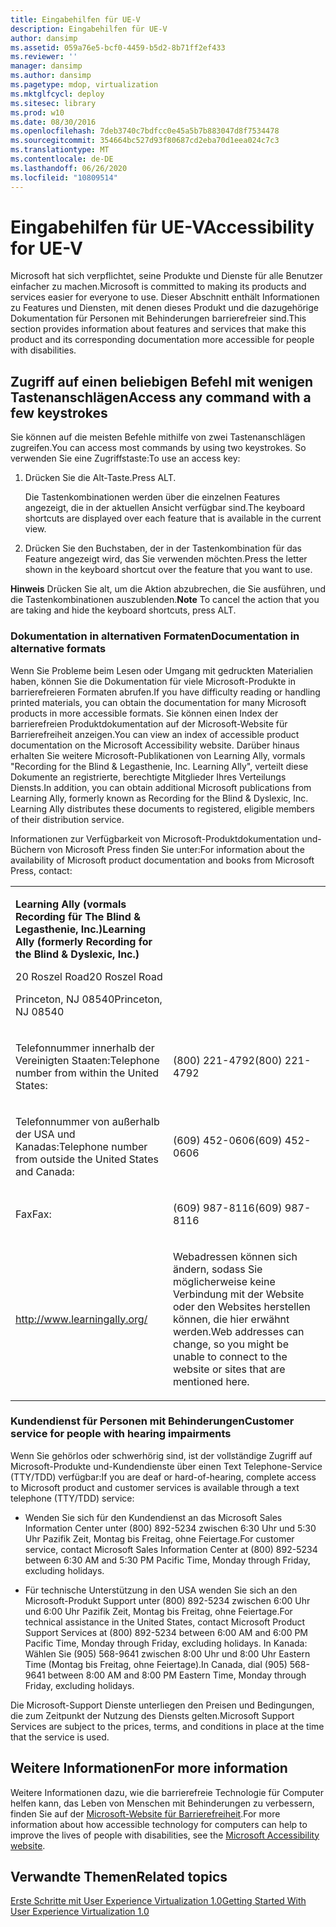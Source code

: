 ```yaml
---
title: Eingabehilfen für UE-V
description: Eingabehilfen für UE-V
author: dansimp
ms.assetid: 059a76e5-bcf0-4459-b5d2-8b71ff2ef433
ms.reviewer: ''
manager: dansimp
ms.author: dansimp
ms.pagetype: mdop, virtualization
ms.mktglfcycl: deploy
ms.sitesec: library
ms.prod: w10
ms.date: 08/30/2016
ms.openlocfilehash: 7deb3740c7bdfcc0e45a5b7b883047d8f7534478
ms.sourcegitcommit: 354664bc527d93f80687cd2eba70d1eea024c7c3
ms.translationtype: MT
ms.contentlocale: de-DE
ms.lasthandoff: 06/26/2020
ms.locfileid: "10809514"
---
```

# <span data-ttu-id="6c458-103">Eingabehilfen für UE-V</span><span class="sxs-lookup"><span data-stu-id="6c458-103">Accessibility for UE-V</span></span>


<span data-ttu-id="6c458-104">Microsoft hat sich verpflichtet, seine Produkte und Dienste für alle Benutzer einfacher zu machen.</span><span class="sxs-lookup"><span data-stu-id="6c458-104">Microsoft is committed to making its products and services easier for everyone to use.</span></span> <span data-ttu-id="6c458-105">Dieser Abschnitt enthält Informationen zu Features und Diensten, mit denen dieses Produkt und die dazugehörige Dokumentation für Personen mit Behinderungen barrierefreier sind.</span><span class="sxs-lookup"><span data-stu-id="6c458-105">This section provides information about features and services that make this product and its corresponding documentation more accessible for people with disabilities.</span></span>

## <span data-ttu-id="6c458-106">Zugriff auf einen beliebigen Befehl mit wenigen Tastenanschlägen</span><span class="sxs-lookup"><span data-stu-id="6c458-106">Access any command with a few keystrokes</span></span>


<span data-ttu-id="6c458-107">Sie können auf die meisten Befehle mithilfe von zwei Tastenanschlägen zugreifen.</span><span class="sxs-lookup"><span data-stu-id="6c458-107">You can access most commands by using two keystrokes.</span></span> <span data-ttu-id="6c458-108">So verwenden Sie eine Zugriffstaste:</span><span class="sxs-lookup"><span data-stu-id="6c458-108">To use an access key:</span></span>

1.  <span data-ttu-id="6c458-109">Drücken Sie die Alt-Taste.</span><span class="sxs-lookup"><span data-stu-id="6c458-109">Press ALT.</span></span>

    <span data-ttu-id="6c458-110">Die Tastenkombinationen werden über die einzelnen Features angezeigt, die in der aktuellen Ansicht verfügbar sind.</span><span class="sxs-lookup"><span data-stu-id="6c458-110">The keyboard shortcuts are displayed over each feature that is available in the current view.</span></span>

2.  <span data-ttu-id="6c458-111">Drücken Sie den Buchstaben, der in der Tastenkombination für das Feature angezeigt wird, das Sie verwenden möchten.</span><span class="sxs-lookup"><span data-stu-id="6c458-111">Press the letter shown in the keyboard shortcut over the feature that you want to use.</span></span>

<span data-ttu-id="6c458-112">**Hinweis**  Drücken Sie alt, um die Aktion abzubrechen, die Sie ausführen, und die Tastenkombinationen auszublenden.</span><span class="sxs-lookup"><span data-stu-id="6c458-112">**Note** To cancel the action that you are taking and hide the keyboard shortcuts, press ALT.</span></span>

 

### <span data-ttu-id="6c458-113">Dokumentation in alternativen Formaten</span><span class="sxs-lookup"><span data-stu-id="6c458-113">Documentation in alternative formats</span></span>

<span data-ttu-id="6c458-114">Wenn Sie Probleme beim Lesen oder Umgang mit gedruckten Materialien haben, können Sie die Dokumentation für viele Microsoft-Produkte in barrierefreieren Formaten abrufen.</span><span class="sxs-lookup"><span data-stu-id="6c458-114">If you have difficulty reading or handling printed materials, you can obtain the documentation for many Microsoft products in more accessible formats.</span></span> <span data-ttu-id="6c458-115">Sie können einen Index der barrierefreien Produktdokumentation auf der Microsoft-Website für Barrierefreiheit anzeigen.</span><span class="sxs-lookup"><span data-stu-id="6c458-115">You can view an index of accessible product documentation on the Microsoft Accessibility website.</span></span> <span data-ttu-id="6c458-116">Darüber hinaus erhalten Sie weitere Microsoft-Publikationen von Learning Ally, vormals "Recording for the Blind & Legasthenie, Inc. Learning Ally", verteilt diese Dokumente an registrierte, berechtigte Mitglieder Ihres Verteilungs Diensts.</span><span class="sxs-lookup"><span data-stu-id="6c458-116">In addition, you can obtain additional Microsoft publications from Learning Ally, formerly known as Recording for the Blind & Dyslexic, Inc. Learning Ally distributes these documents to registered, eligible members of their distribution service.</span></span>

<span data-ttu-id="6c458-117">Informationen zur Verfügbarkeit von Microsoft-Produktdokumentation und-Büchern von Microsoft Press finden Sie unter:</span><span class="sxs-lookup"><span data-stu-id="6c458-117">For information about the availability of Microsoft product documentation and books from Microsoft Press, contact:</span></span>

<table>
<colgroup>
<col width="50%" />
<col width="50%" />
</colgroup>
<tbody>
<tr class="odd">
<td align="left"><p><strong><span data-ttu-id="6c458-118">Learning Ally (vormals Recording für The Blind &amp; Legasthenie, Inc.)</span><span class="sxs-lookup"><span data-stu-id="6c458-118">Learning Ally (formerly Recording for the Blind &amp; Dyslexic, Inc.)</span></span></strong></p>
<p><span data-ttu-id="6c458-119">20 Roszel Road</span><span class="sxs-lookup"><span data-stu-id="6c458-119">20 Roszel Road</span></span></p>
<p><span data-ttu-id="6c458-120">Princeton, NJ 08540</span><span class="sxs-lookup"><span data-stu-id="6c458-120">Princeton, NJ 08540</span></span></p></td>
<td align="left"><p></p></td>
</tr>
<tr class="even">
<td align="left"><p><span data-ttu-id="6c458-121">Telefonnummer innerhalb der Vereinigten Staaten:</span><span class="sxs-lookup"><span data-stu-id="6c458-121">Telephone number from within the United States:</span></span></p></td>
<td align="left"><p><span data-ttu-id="6c458-122">(800) 221-4792</span><span class="sxs-lookup"><span data-stu-id="6c458-122">(800) 221-4792</span></span></p></td>
</tr>
<tr class="odd">
<td align="left"><p><span data-ttu-id="6c458-123">Telefonnummer von außerhalb der USA und Kanadas:</span><span class="sxs-lookup"><span data-stu-id="6c458-123">Telephone number from outside the United States and Canada:</span></span></p></td>
<td align="left"><p><span data-ttu-id="6c458-124">(609) 452-0606</span><span class="sxs-lookup"><span data-stu-id="6c458-124">(609) 452-0606</span></span></p></td>
</tr>
<tr class="even">
<td align="left"><p><span data-ttu-id="6c458-125">Fax</span><span class="sxs-lookup"><span data-stu-id="6c458-125">Fax:</span></span></p></td>
<td align="left"><p><span data-ttu-id="6c458-126">(609) 987-8116</span><span class="sxs-lookup"><span data-stu-id="6c458-126">(609) 987-8116</span></span></p></td>
</tr>
<tr class="odd">
<td align="left"><p><a href="https://go.microsoft.com/fwlink/p/?linkid=239" data-raw-source="[http://www.learningally.org/](https://go.microsoft.com/fwlink/p/?linkid=239)">http://www.learningally.org/</a></p></td>
<td align="left"><p><span data-ttu-id="6c458-127">Webadressen können sich ändern, sodass Sie möglicherweise keine Verbindung mit der Website oder den Websites herstellen können, die hier erwähnt werden.</span><span class="sxs-lookup"><span data-stu-id="6c458-127">Web addresses can change, so you might be unable to connect to the website or sites that are mentioned here.</span></span></p></td>
</tr>
</tbody>
</table>

 

### <span data-ttu-id="6c458-128">Kundendienst für Personen mit Behinderungen</span><span class="sxs-lookup"><span data-stu-id="6c458-128">Customer service for people with hearing impairments</span></span>

<span data-ttu-id="6c458-129">Wenn Sie gehörlos oder schwerhörig sind, ist der vollständige Zugriff auf Microsoft-Produkte und-Kundendienste über einen Text Telephone-Service (TTY/TDD) verfügbar:</span><span class="sxs-lookup"><span data-stu-id="6c458-129">If you are deaf or hard-of-hearing, complete access to Microsoft product and customer services is available through a text telephone (TTY/TDD) service:</span></span>

-   <span data-ttu-id="6c458-130">Wenden Sie sich für den Kundendienst an das Microsoft Sales Information Center unter (800) 892-5234 zwischen 6:30 Uhr und 5:30 Uhr Pazifik Zeit, Montag bis Freitag, ohne Feiertage.</span><span class="sxs-lookup"><span data-stu-id="6c458-130">For customer service, contact Microsoft Sales Information Center at (800) 892-5234 between 6:30 AM and 5:30 PM Pacific Time, Monday through Friday, excluding holidays.</span></span>

-   <span data-ttu-id="6c458-131">Für technische Unterstützung in den USA wenden Sie sich an den Microsoft-Produkt Support unter (800) 892-5234 zwischen 6:00 Uhr und 6:00 Uhr Pazifik Zeit, Montag bis Freitag, ohne Feiertage.</span><span class="sxs-lookup"><span data-stu-id="6c458-131">For technical assistance in the United States, contact Microsoft Product Support Services at (800) 892-5234 between 6:00 AM and 6:00 PM Pacific Time, Monday through Friday, excluding holidays.</span></span> <span data-ttu-id="6c458-132">In Kanada: Wählen Sie (905) 568-9641 zwischen 8:00 Uhr und 8:00 Uhr Eastern Time (Montag bis Freitag, ohne Feiertage).</span><span class="sxs-lookup"><span data-stu-id="6c458-132">In Canada, dial (905) 568-9641 between 8:00 AM and 8:00 PM Eastern Time, Monday through Friday, excluding holidays.</span></span>

<span data-ttu-id="6c458-133">Die Microsoft-Support Dienste unterliegen den Preisen und Bedingungen, die zum Zeitpunkt der Nutzung des Diensts gelten.</span><span class="sxs-lookup"><span data-stu-id="6c458-133">Microsoft Support Services are subject to the prices, terms, and conditions in place at the time that the service is used.</span></span>

## <span data-ttu-id="6c458-134">Weitere Informationen</span><span class="sxs-lookup"><span data-stu-id="6c458-134">For more information</span></span>


<span data-ttu-id="6c458-135">Weitere Informationen dazu, wie die barrierefreie Technologie für Computer helfen kann, das Leben von Menschen mit Behinderungen zu verbessern, finden Sie auf der [Microsoft-Website für Barrierefreiheit](https://go.microsoft.com/fwlink/p/?linkid=8431).</span><span class="sxs-lookup"><span data-stu-id="6c458-135">For more information about how accessible technology for computers can help to improve the lives of people with disabilities, see the [Microsoft Accessibility website](https://go.microsoft.com/fwlink/p/?linkid=8431).</span></span>

## <span data-ttu-id="6c458-136">Verwandte Themen</span><span class="sxs-lookup"><span data-stu-id="6c458-136">Related topics</span></span>


[<span data-ttu-id="6c458-137">Erste Schritte mit User Experience Virtualization 1.0</span><span class="sxs-lookup"><span data-stu-id="6c458-137">Getting Started With User Experience Virtualization 1.0</span></span>](getting-started-with-user-experience-virtualization-10.md)

 

 





